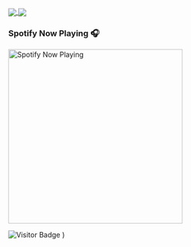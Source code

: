<a href="https://github.com/anuraghazra/github-readme-stats">
  <img align="center" src="https://github-readme-stats-tan-gamma.vercel.app/api?username=itscevinsam&theme=algolia&count_private=true&show_icons=true&include_all_commits=true&hide_border=true&hide_title=true" />
</a>
<a href="https://github.com/anuraghazra/github-readme-stats">
  <img align="center" src="https://github-readme-stats-tan-gamma.vercel.app/api/top-langs/?username=itscevinsam&theme=algolia&layout=compact&langs_count=5&hide_title=true&hide_border=true" />
</a>

### Spotify Now Playing 🎧

[<img src="https://spotify-now-playing-beta-seven.vercel.app/api/spotify-playing" alt="Spotify Now Playing" width="350" />](https://open.spotify.com/user/31en4h5fg6ie6ponkj6lewewitte)

![Visitor Badge](https://visitor-badge.laobi.icu/badge?page_id=itscevinsam.itscevinsam&left_text=My%20GitHub%20profile%20visitors&&right_color=#0D1117)
)
